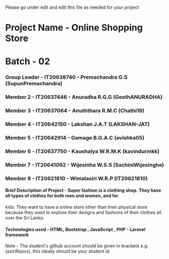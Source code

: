 Please go under edit and edit this file as needed for your project

# Project Name - Online Shopping Store
# Batch - 02
### Group Leader - IT20638740 - Premachandra G.S (SupunPremachandra)
### Member 2 - IT20637446 - Anuradha R.G.G (GeethANURADHA)
### Member 3 - IT20637064 - Anuththara R.M.C (Chathi19)
### Member 4 - IT20642150 - Lakshan J.A.T (LAKSHAN-JAT)
### Member 5 - IT20642914 - Gamage B.G.A.C (avishka05)
### Member 6 - IT20637750 - Kaushalya W.R.M.K (kavindurmkk)
### Member 7 - IT20641092 - Wijesinha W.S.S (SachiniWijesinghe)
### Member 8 - IT20621810 - Wimalasiri W.R.P (IT20621810)

#### Brief Description of Project - Super fashion is a clothing shop. They have all types of clothes for both men and women, and for
kids. They want to have a online store other than their physical store because they want to explore
their designs and fashions of their clothes all over the Sri Lanka. 
#### Technologies used - HTML, Bootstrap , JavaScript , PHP - Laravel framework

Note - The student's github account should be given in brackets e.g. (asiriRepos), this ideally should be your student id 

